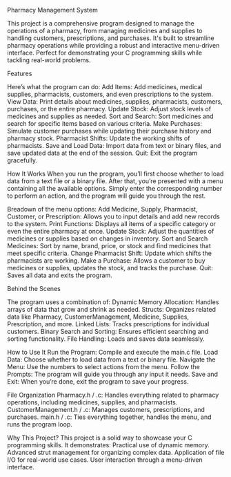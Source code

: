 Pharmacy Management System

This project is a comprehensive program designed to manage the operations of a pharmacy, from managing medicines and supplies to handling customers, prescriptions, and purchases. It's built to streamline pharmacy operations while providing a robust and interactive menu-driven interface. Perfect for demonstrating your C programming skills while tackling real-world problems.

Features

Here’s what the program can do:
Add Items: Add medicines, medical supplies, pharmacists, customers, and even prescriptions to the system.
View Data: Print details about medicines, supplies, pharmacists, customers, purchases, or the entire pharmacy.
Update Stock: Adjust stock levels of medicines and supplies as needed.
Sort and Search: Sort medicines and search for specific items based on various criteria.
Make Purchases: Simulate customer purchases while updating their purchase history and pharmacy stock.
Pharmacist Shifts: Update the working shifts of pharmacists.
Save and Load Data: Import data from text or binary files, and save updated data at the end of the session.
Quit: Exit the program gracefully.

How It Works
When you run the program, you’ll first choose whether to load data from a text file or a binary file. After that, you’re presented with a menu containing all the available options. Simply enter the corresponding number to perform an action, and the program will guide you through the rest.

Breadown of the menu options:
Add Medicine, Supply, Pharmacist, Customer, or Prescription: Allows you to input details and add new records to the system.
Print Functions: Displays all items of a specific category or even the entire pharmacy at once.
Update Stock: Adjust the quantities of medicines or supplies based on changes in inventory.
Sort and Search Medicines: Sort by name, brand, price, or stock and find medicines that meet specific criteria.
Change Pharmacist Shift: Update which shifts the pharmacists are working.
Make a Purchase: Allows a customer to buy medicines or supplies, updates the stock, and tracks the purchase.
Quit: Saves all data and exits the program.

Behind the Scenes

The program uses a combination of:
Dynamic Memory Allocation: Handles arrays of data that grow and shrink as needed.
Structs: Organizes related data like Pharmacy, CustomerManagement, Medicine, Supplies, Prescription, and more.
Linked Lists: Tracks prescriptions for individual customers.
Binary Search and Sorting: Ensures efficient searching and sorting functionality.
File Handling: Loads and saves data seamlessly.

How to Use It
Run the Program: Compile and execute the main.c file.
Load Data: Choose whether to load data from a text or binary file.
Navigate the Menu: Use the numbers to select actions from the menu.
Follow the Prompts: The program will guide you through any input it needs.
Save and Exit: When you’re done, exit the program to save your progress.

File Organization
Pharmacy.h / .c: Handles everything related to pharmacy operations, including medicines, supplies, and pharmacists.
CustomerManagement.h / .c: Manages customers, prescriptions, and purchases.
main.h / .c: Ties everything together, handles the menu, and runs the program loop.

Why This Project?
This project is a solid way to showcase your C programming skills. It demonstrates:
Practical use of dynamic memory.
Advanced strut management for organizing complex data.
Application of file I/O for real-world use cases.
User interaction through a menu-driven interface.
